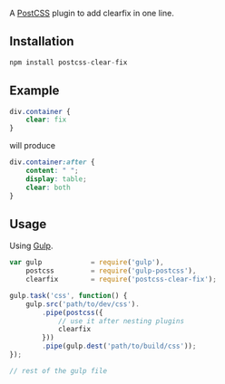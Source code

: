 A [PostCSS] plugin to add clearfix in one line.

[PostCSS]: https://github.com/postcss/postcss
[Gulp]: https://github.com/gulpjs/gulp

## Installation

```js
npm install postcss-clear-fix
```

## Example

```css
div.container {
    clear: fix
}
```

will produce

```css
div.container:after { 
    content: " "; 
    display: table; 
    clear: both
}
```

## Usage

Using [Gulp].

```js
var gulp            = require('gulp'),
    postcss         = require('gulp-postcss'),
    clearfix        = require('postcss-clear-fix');

gulp.task('css', function() {
    gulp.src('path/to/dev/css').
        .pipe(postcss({
            // use it after nesting plugins
            clearfix
        }))
        .pipe(gulp.dest('path/to/build/css'));
});

// rest of the gulp file
```
